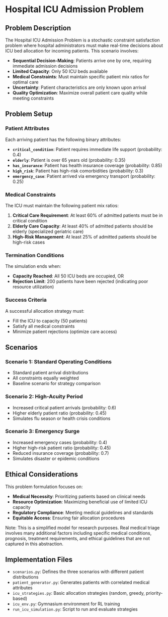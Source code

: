 # Hospital ICU Admission Problem

## Problem Description

The Hospital ICU Admission Problem is a stochastic constraint satisfaction problem where hospital administrators must make real-time decisions about ICU bed allocation for incoming patients. This scenario involves:

- **Sequential Decision-Making**: Patients arrive one by one, requiring immediate admission decisions
- **Limited Capacity**: Only 50 ICU beds available  
- **Medical Constraints**: Must maintain specific patient mix ratios for optimal care
- **Uncertainty**: Patient characteristics are only known upon arrival
- **Quality Optimization**: Maximize overall patient care quality while meeting constraints

## Problem Setup

### Patient Attributes
Each arriving patient has the following binary attributes:
- **`critical_condition`**: Patient requires immediate life support (probability: 0.4)
- **`elderly`**: Patient is over 65 years old (probability: 0.35)
- **`has_insurance`**: Patient has health insurance coverage (probability: 0.85)
- **`high_risk`**: Patient has high-risk comorbidities (probability: 0.3)
- **`emergency_case`**: Patient arrived via emergency transport (probability: 0.25)

### Medical Constraints
The ICU must maintain the following patient mix ratios:
1. **Critical Care Requirement**: At least 60% of admitted patients must be in critical condition
2. **Elderly Care Capacity**: At least 40% of admitted patients should be elderly (specialized geriatric care)
3. **High-Risk Management**: At least 25% of admitted patients should be high-risk cases

### Termination Conditions
The simulation ends when:
- **Capacity Reached**: All 50 ICU beds are occupied, OR
- **Rejection Limit**: 200 patients have been rejected (indicating poor resource utilization)

### Success Criteria
A successful allocation strategy must:
- Fill the ICU to capacity (50 patients)
- Satisfy all medical constraints
- Minimize patient rejections (optimize care access)

## Scenarios

### Scenario 1: Standard Operating Conditions
- Standard patient arrival distributions
- All constraints equally weighted
- Baseline scenario for strategy comparison

### Scenario 2: High-Acuity Period  
- Increased critical patient arrivals (probability: 0.6)
- Higher elderly patient ratio (probability: 0.45)
- Simulates flu season or health crisis conditions

### Scenario 3: Emergency Surge
- Increased emergency cases (probability: 0.4)
- Higher high-risk patient ratio (probability: 0.45)
- Reduced insurance coverage (probability: 0.7)
- Simulates disaster or epidemic conditions

## Ethical Considerations

This problem formulation focuses on:
- **Medical Necessity**: Prioritizing patients based on clinical needs
- **Resource Optimization**: Maximizing beneficial use of limited ICU capacity
- **Regulatory Compliance**: Meeting medical guidelines and standards
- **Equitable Access**: Ensuring fair allocation procedures

Note: This is a simplified model for research purposes. Real medical triage involves many additional factors including specific medical conditions, prognosis, treatment requirements, and ethical guidelines that are not captured in this abstraction.

## Implementation Files

- `scenarios.py`: Defines the three scenarios with different patient distributions
- `patient_generator.py`: Generates patients with correlated medical attributes
- `icu_strategies.py`: Basic allocation strategies (random, greedy, priority-based)
- `icu_env.py`: Gymnasium environment for RL training
- `run_icu_simulation.py`: Script to run and evaluate strategies